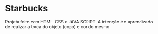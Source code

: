 # Starbucks
Projeto feito com HTML, CSS e JAVA SCRIPT. A intenção  é o aprendizado de realizar a  troca do objeto (copo) e cor do mesmo

